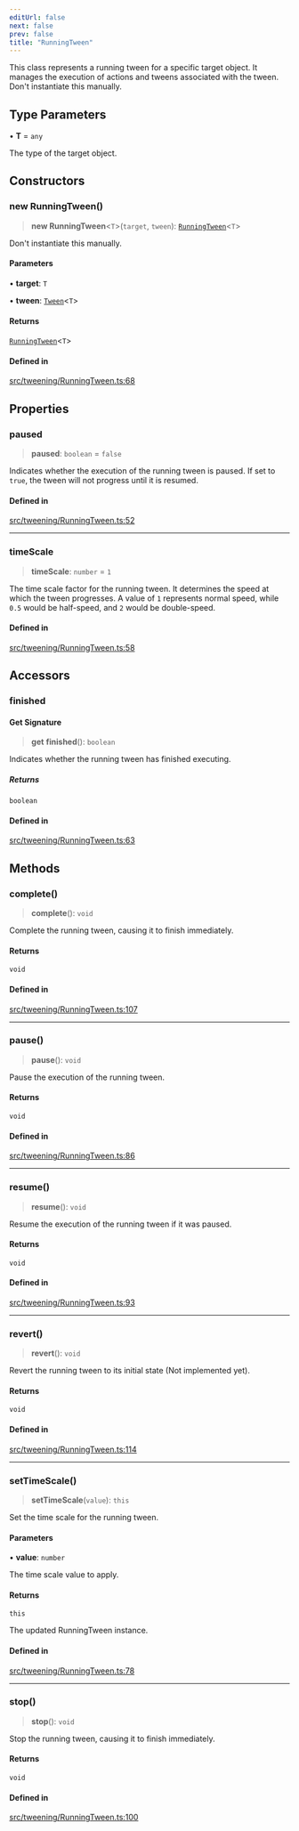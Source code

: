 ```yaml
---
editUrl: false
next: false
prev: false
title: "RunningTween"
---
```


This class represents a running tween for a specific target object.
It manages the execution of actions and tweens associated with the tween.
Don't instantiate this manually.

## Type Parameters

• **T** = `any`

The type of the target object.

## Constructors

### new RunningTween()

> **new RunningTween**\<`T`\>(`target`, `tween`): [`RunningTween`](/api/classes/runningtween/)\<`T`\>

Don't instantiate this manually.

#### Parameters

• **target**: `T`

• **tween**: [`Tween`](/api/classes/tween/)\<`T`\>

#### Returns

[`RunningTween`](/api/classes/runningtween/)\<`T`\>

#### Defined in

[src/tweening/RunningTween.ts:68](https://github.com/agargaro/three.ez/blob/3fdd7e09783eb2a959141bd465ac646bca571e93/src/tweening/RunningTween.ts#L68)

## Properties

### paused

> **paused**: `boolean` = `false`

Indicates whether the execution of the running tween is paused.
If set to `true`, the tween will not progress until it is resumed.

#### Defined in

[src/tweening/RunningTween.ts:52](https://github.com/agargaro/three.ez/blob/3fdd7e09783eb2a959141bd465ac646bca571e93/src/tweening/RunningTween.ts#L52)

***

### timeScale

> **timeScale**: `number` = `1`

The time scale factor for the running tween.
It determines the speed at which the tween progresses.
A value of `1` represents normal speed, while `0.5` would be half-speed, and `2` would be double-speed.

#### Defined in

[src/tweening/RunningTween.ts:58](https://github.com/agargaro/three.ez/blob/3fdd7e09783eb2a959141bd465ac646bca571e93/src/tweening/RunningTween.ts#L58)

## Accessors

### finished

#### Get Signature

> **get** **finished**(): `boolean`

Indicates whether the running tween has finished executing.

##### Returns

`boolean`

#### Defined in

[src/tweening/RunningTween.ts:63](https://github.com/agargaro/three.ez/blob/3fdd7e09783eb2a959141bd465ac646bca571e93/src/tweening/RunningTween.ts#L63)

## Methods

### complete()

> **complete**(): `void`

Complete the running tween, causing it to finish immediately.

#### Returns

`void`

#### Defined in

[src/tweening/RunningTween.ts:107](https://github.com/agargaro/three.ez/blob/3fdd7e09783eb2a959141bd465ac646bca571e93/src/tweening/RunningTween.ts#L107)

***

### pause()

> **pause**(): `void`

Pause the execution of the running tween.

#### Returns

`void`

#### Defined in

[src/tweening/RunningTween.ts:86](https://github.com/agargaro/three.ez/blob/3fdd7e09783eb2a959141bd465ac646bca571e93/src/tweening/RunningTween.ts#L86)

***

### resume()

> **resume**(): `void`

Resume the execution of the running tween if it was paused.

#### Returns

`void`

#### Defined in

[src/tweening/RunningTween.ts:93](https://github.com/agargaro/three.ez/blob/3fdd7e09783eb2a959141bd465ac646bca571e93/src/tweening/RunningTween.ts#L93)

***

### revert()

> **revert**(): `void`

Revert the running tween to its initial state (Not implemented yet).

#### Returns

`void`

#### Defined in

[src/tweening/RunningTween.ts:114](https://github.com/agargaro/three.ez/blob/3fdd7e09783eb2a959141bd465ac646bca571e93/src/tweening/RunningTween.ts#L114)

***

### setTimeScale()

> **setTimeScale**(`value`): `this`

Set the time scale for the running tween.

#### Parameters

• **value**: `number`

The time scale value to apply.

#### Returns

`this`

The updated RunningTween instance.

#### Defined in

[src/tweening/RunningTween.ts:78](https://github.com/agargaro/three.ez/blob/3fdd7e09783eb2a959141bd465ac646bca571e93/src/tweening/RunningTween.ts#L78)

***

### stop()

> **stop**(): `void`

Stop the running tween, causing it to finish immediately.

#### Returns

`void`

#### Defined in

[src/tweening/RunningTween.ts:100](https://github.com/agargaro/three.ez/blob/3fdd7e09783eb2a959141bd465ac646bca571e93/src/tweening/RunningTween.ts#L100)
